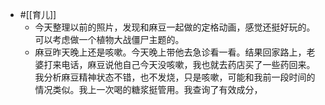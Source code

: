 - #[[育儿]]
    - 今天整理以前的照片，发现和麻豆一起做的定格动画，感觉还挺好玩的。可以考虑做一个植物大战僵尸主题的。
    - 麻豆昨天晚上还是咳嗽。今天晚上带他去急诊看一看。结果回家路上，老婆打来电话，麻豆说他自己今天没咳嗽，我也就去药店买了一些药回来。我分析麻豆精神状态不错，也不发烧，只是咳嗽，可能和我前一段时间的情况类似。我上一次喝的糖浆挺管用。我查询了有效成分，
